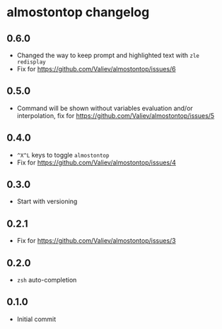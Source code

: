 almostontop changelog
=====================

## 0.6.0
* Changed the way to keep prompt and highlighted text with `zle redisplay`
* Fix for https://github.com/Valiev/almostontop/issues/6

## 0.5.0
* Command will be shown without variables evaluation and/or
  interpolation, fix for https://github.com/Valiev/almostontop/issues/5


## 0.4.0
* `^X^L` keys to toggle `almostontop`
* Fix for https://github.com/Valiev/almostontop/issues/4

## 0.3.0
* Start with versioning

## 0.2.1
* Fix for https://github.com/Valiev/almostontop/issues/3

## 0.2.0
* `zsh` auto-completion

## 0.1.0
* Initial commit
